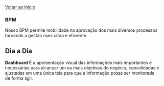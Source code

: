 [Voltar ao Inicio](../../)

 ### BPM
 Nosso BPM permite mobilidade na aprovação dos mais diversos processos tornando a gestão mais clara e eficiente.

## Dia a Dia
**Dashboard**
É a apresentação visual das informações mais importantes e necessárias para alcançar um ou mais objetivos do negócio, consolidadas e ajustadas em uma única tela para que a informação possa ser monitorada de forma ágil.
